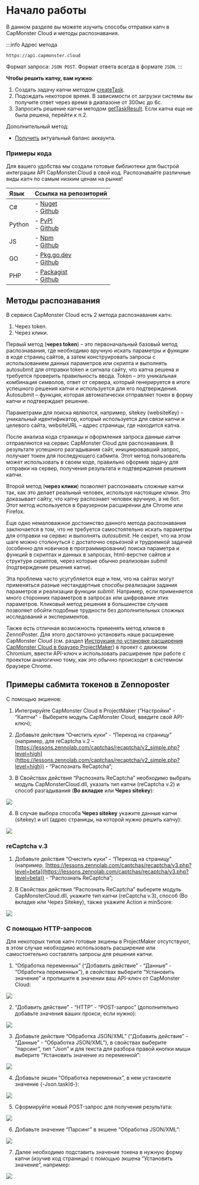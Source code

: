 ﻿---
sidebar_position: 0
# id: my-home-doc
# slug: /
---

# Начало работы

В данном разделе вы можете изучить способы отправки капч в CapMonster Cloud и методы распознавания.

:::info Адрес метода
```http
https://api.capmonster.cloud
```
Формат запроса: `JSON POST`.
Формат ответа всегда в формате `JSON`.
:::


**Чтобы решить капчу, вам нужно**:

1. Создать задачу капчи методом [createTask](api/methods/create-task.md).
2. Подождать некоторое время. В зависимости от загрузки системы вы получите ответ через время в диапазоне от 300мс до 6с.
3. Запросить решение капчи методом [getTaskResult](api/methods/get-task-result.md). Если капча еще не была решена, перейти к п.2.

Дополнительный метод:

- [Получить](api/methods/get-balance.md) актуальный баланс аккаунта.

### Примеры кода

Для вашего удобства мы создали готовые библиотеки для быстрой интеграции API CapMonster.Cloud в свой код. Распознавайте различные виды капч по самым низким ценам на рынке!

|**Язык**|**Ссылка на репозиторий**|
| :- | :- | 
|С#|- [Nuget](https://www.nuget.org/packages/Zennolab.CapMonsterCloud.Client)<br /> - [Github](https://github.com/ZennoLab/capmonstercloud-client-dotnet) |
|Python|- [PyPl](https://pypi.org/project/capmonstercloudclient/)<br /> - [Github](https://github.com/ZennoLab/capmonstercloud-client-python)|
|JS|- [Npm](https://www.npmjs.com/package/@zennolab_com/capmonstercloud-client)<br /> - [Github](https://github.com/ZennoLab/capmonstercloud-client-js)|
|GO|- [Pkg.go.dev](https://pkg.go.dev/github.com/ZennoLab/capmonstercloud-client-go)<br /> - [Github](https://github.com/ZennoLab/capmonstercloud-client-go)|
|PHP|- [Packagist](https://packagist.org/packages/zennolab/capmonstercloud.client)<br /> - [Github](https://github.com/ZennoLab/capmonstercloud-client-php)|



## Методы распознавания

В сервисе CapMonster Cloud есть 2 метода распознавания капч:

1. Через token.
2. Через клики.

Первый метод (**через token**) – это первоначальный базовый метод распознавания, где необходимо вручную искать параметры и функции в коде страниц сайтов, а затем конструировать запросы с использованием данных параметров или скрипта и выполнять autosubmit для отправки token и сигнала сайту, что капча решена и требуется проверить правильность ввода. Token – это уникальная комбинация символов, ответ от сервера, который генерируется в итоге успешного решения капчи и используется для его подтверждения. Autosubmit – функция, которая автоматически отправляет токен в форму капчи и подтверждает решение. 

Параметрами для поиска являются, например, sitekey (websiteKey) – уникальный идентификатор, который используется для связи капчи и целевого сайта,  websiteURL – адрес страницы, где находится капча. 

После анализа кода страницы и оформления запроса данные капчи отправляются на сервис CapMonster Cloud для распознавания. В результате успешного разгадывания сайт, инициировавший запрос, получает токен для последующего сабмита. Этот метод пользователь может использовать в своем коде, правильно оформив задачу для отправки на сервер, получения результата и подтверждения решения капчи. 

Второй метод (**через клики**) позволяет распознавать сложные капчи так, как это делает реальный человек, используя настоящие клики. Это доказывает сайту, что капчу распознает человек вручную, а не бот. Этот метод используется в браузерном расширении для Chrome или Firefox.

Еще одно немаловажное достоинство данного метода распознавания заключается в том, что не требуется самостоятельно искать параметры для отправки на сервис и выполнять *autosubmit*. Не секрет, что на этом шаге можно столкнуться с достаточно серьезной и трудоемкой задачей (особенно для новичков в программировании) поиска параметра и функций в скриптах и данных в запросах, html-верстке сайтов и структуре скриптов, через которые обычно реализован *submit* (подтверждение решения капчи).

Эта проблема часто усугубляется еще и тем, что на сайтах могут применяться разные нестандартные способы реализации задания параметров и реализации функции *submit*. Например, если применяется много сторонних параметров в запросах или шифрование этих параметров. Кликовый метод решения в большинстве случаев позволяет обойти подобные трудности без дополнительных сложных исследований и экспериментов. 

Также есть отличная возможность применять метод кликов в ZennoPoster. Для этого достаточно установить наше расширение CapMonster Cloud (см. раздел [Инструкция по установке расширения CapMonster Cloud в браузер ProjectMaker](extension/install-instruction.md)) в проект с движком Chromium, ввести API-ключ и использовать расширение при работе с проектом аналогично тому, как это обычно происходит в системном браузере Chrome. 

## Примеры сабмита токенов в Zennoposter

С помощью экшенов:

1. Интегрируйте CapMonster Cloud в ProjectMaker (“Настройки” - “Каптчи” - Выберите модуль CapMonster Cloud, введите свой API-ключ);

2. Добавьте действия “Очистить куки” - “Переход на страницу” (например, для reCaptcha v.2 – [https://lessons.zennolab.com/captchas/recaptcha/v2_simple.php?level=high](https://lessons.zennolab.com/captchas/recaptcha/v2_simple.php?level=high)) - “Распознать ReCaptcha”;

3. В Свойствах действия “Распознать ReCaptcha” необходимо выбрать модуль CapMonsterCloud.dll, указать тип капчи (reCaptcha v.2) и способ разгадывания (**Во вкладке** или **Через sitekey**):

![](./images/getting-started-1.png)

4. В случае выбора способа **Через sitekey** укажите данные капчи (sitekey) и url (адрес страницы, на которой нужно решить капчу):  

![](./images/getting-started-2.png)

### reCaptcha v.3

1. Добавьте действия “Очистить куки” - “Переход на страницу” (например, [https://lessons.zennolab.com/captchas/recaptcha/v3.php?level=beta](https://lessons.zennolab.com/captchas/recaptcha/v3.php?level=beta)) - “Распознать ReCaptcha”;

2. В Свойствах действия “Распознать ReCaptcha” выберите модуль CapMonsterCloud.dll, укажите  тип капчи (reCaptcha v.3), способ (Во вкладке или Через Sitekey), также укажите Action и minScore: 

![](./images/getting-started-3.png)

<!-- ### hCaptcha 

1. Добавьте в свой проект, где уже совершен переход на страницу с капчей, экшен “Распознать hCaptcha”;

2. В Свойствах действия “Распознать hCaptcha” выберите способ (Во вкладке или Через Sitekey). При выборе через Sitekey нужно указать sitekey и URL, где находится капча: 

![](./images/getting-started-4.png) --> 

### С помощью HTTP-запросов 

Для некоторых типов капч готовые экшены в ProjectMaker отсутствуют, в этом случае необходимо использовать расширение или самостоятельно составлять запросы для решения капчи.

1. “Обработка переменных” (“Добавить действие” - “Данные” - “Обработка переменных”), в свойствах выберите “Установить значение” и пропишите в значении ваш API-ключ от CapMonster Cloud:

![](./images/getting-started-5.png)

2. “Добавить действие” - “HTTP” - “POST-запрос” (дополнительно добавьте значения ваших прокси, если нужно):

![](./images/getting-started-6.png)

3. Добавьте действие “Обработка JSON/XML” (“Добавить действие” - “Данные” - “Обработка JSON/XML”), в свойствах выберите “парсинг”, тип “Json” и для текста для разбора правой кнопки мыши выберите “Установить значение из переменной”: 

![](./images/getting-started-7.png)

4. Добавьте экшен “Обработка переменных”,  в нем установите значение \{-Json.taskId-\}: 

![](./images/getting-started-8.png)

5. Сформируйте новый POST-запрос для получения результата:

![](./images/getting-started-9.png)

6. Добавьте значение “Парсинг” в экшене “Обработка JSON/XML”: 

![](./images/getting-started-10.png)

7. Далее необходимо подставить значение токена в нужную форму капчи (изучив код страницы) с помощью экшена “Установить значение”, например: 

![](./images/getting-started-11.png)